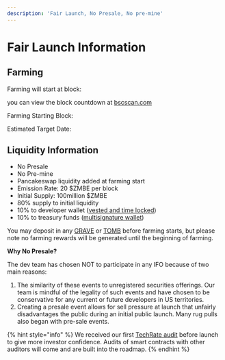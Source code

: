 ```yaml
---
description: 'Fair Launch, No Presale, No pre-mine'
---
```


# Fair Launch Information

## Farming

Farming will start at block: 

you can view the block countdown at [bscscan.com](http://bscscan.com)

Farming Starting Block:

Estimated Target Date:

## Liquidity Information

* No Presale 
* No Pre-mine
* Pancakeswap liquidity added at farming start
* Emission Rate: 20 $ZMBE per block
* Initial Supply: 100million $ZMBE
* 80% supply to initial liquidity
* 10% to developer wallet \([vested and time locked](../../tokenomics/initial-token-supply.md#developer-vested-tokens)\) 
* 10% to treasury funds \([multisignature wallet](../../security-and-team-information/basic-team-security-information/)\) 

You may deposit in any [GRAVE](../main-features/graves/) or [TOMB](../main-features/tombs.md) before farming starts, but please note no farming rewards will be generated until the beginning of farming.

**Why No Presale?**

The dev team has chosen NOT to participate in any IFO because of two main reasons: 

1. The similarity of these events to unregistered securities offerings. Our team is mindful of the legality of such events and have chosen to be conservative for any current or future developers in US territories. 
2. Creating a presale event allows for sell pressure at launch that unfairly disadvantages the public during an initial public launch. Many rug pulls also began with pre-sale events.

{% hint style="info" %}
We received our first [TechRate audit](../../security-and-team-information/basic-team-security-information/audits.md) before launch to give more investor confidence. Audits of smart contracts with other auditors will come and are built into the roadmap.
{% endhint %}

